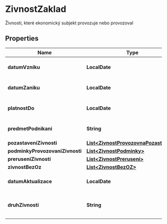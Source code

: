 

# ZivnostZaklad

Živnosti, které ekonomický subjekt provozuje nebo provozoval

## Properties

| Name | Type | Description | Notes |
|------------ | ------------- | ------------- | -------------|
|**datumVzniku** | **LocalDate** | Datum vzniku živnosti  |  [optional] |
|**datumZaniku** | **LocalDate** | Datum zániku živnosti  |  [optional] |
|**platnostDo** | **LocalDate** | Platnost živnosti do data |  [optional] |
|**predmetPodnikani** | **String** | Předmět podnikáni živnosti |  [optional] |
|**pozastaveniZivnosti** | [**List&lt;ZivnostProvozovnaPozastaveni&gt;**](ZivnostProvozovnaPozastaveni.md) |  |  [optional] |
|**podminkyProvozovaniZivnosti** | [**List&lt;ZivnostPodminky&gt;**](ZivnostPodminky.md) |  |  [optional] |
|**preruseniZivnosti** | [**List&lt;ZivnostPreruseni&gt;**](ZivnostPreruseni.md) |  |  [optional] |
|**zivnostBezOz** | [**List&lt;ZivnostBezOZ&gt;**](ZivnostBezOZ.md) |  |  [optional] |
|**datumAktualizace** | **LocalDate** | Datum aktualizace záznamu |  [optional] |
|**druhZivnosti** | **String** | Druh živnosti - kód (ciselnikKod: DruhZivnosti)  |  [optional] |



